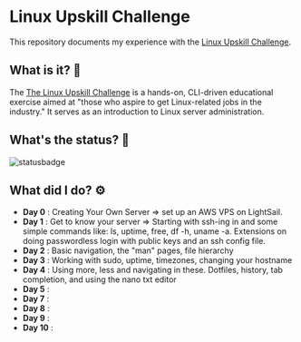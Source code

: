 # Linux Upskill Challenge
This repository documents my experience with the [Linux Upskill Challenge](https://github.com/livialima/linuxupskillchallenge).

## What is it? 🤔
The [The Linux Upskill Challenge](https://linuxupskillchallenge.org/) is a hands-on, CLI-driven educational exercise aimed at "those who aspire to get Linux-related jobs in the industry." It serves as an introduction to Linux server administration.

## What's the status? 🚦
![statusbadge](https://img.shields.io/badge/status-in--progress-orange?style=for-the-badge)

## What did I do? ⚙️
- **Day 0** : Creating Your Own Server => set up an AWS VPS on LightSail.
- **Day 1** : Get to know your server => Starting with ssh-ing in and some simple commands like: ls, uptime, free, df -h, uname -a. Extensions on doing passwordless login with public keys and an ssh config file.
- **Day 2** : Basic navigation, the "man" pages, file hierarchy
- **Day 3** : Working with sudo, uptime, timezones, changing your hostname
- **Day 4** : Using more, less and navigating in these. Dotfiles, history, tab completion, and using the nano txt editor
- **Day 5** :
- **Day 7** :
- **Day 8** :
- **Day 9** :
- **Day 10** :

